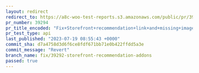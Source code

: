 ```yaml
---
layout: redirect
redirect_to: https://a8c-woo-test-reports.s3.amazonaws.com/public/pr/39294/api/index.html
pr_number: 39294
pr_title_encoded: "Fix+Storefront+recommendation+link+and+missing+image+in+Marketplace"
pr_test_type: api
last_published: "2023-07-19 08:55:43 +0000"
commit_sha: d7a4758d3d6f6ce8fdf671bb71e0b422ffdd5a3e
commit_message: "Revert"
branch_name: fix/39292-storefront-recommendation-addons
passed: true
---
```

